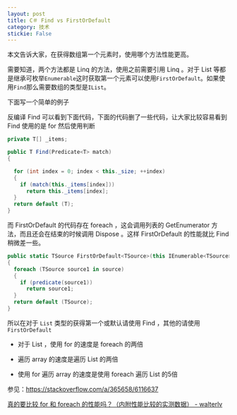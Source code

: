 ```yaml
---
layout: post
title: C＃ Find vs FirstOrDefault 
category: 技术 
stickie: False
---
```


本文告诉大家，在获得数组第一个元素时，使用哪个方法性能更高。

<!--more-->

需要知道，两个方法都是 Linq 的方法，使用之前需要引用 Linq 。对于 List 等都是继承可枚举`Enumerable`这时获取第一个元素可以使用`FirstOrDefault`。如果使用`Find`那么需要数组的类型是`IList`。

下面写一个简单的例子

反编译 Find 可以看到下面代码，下面的代码删了一些代码，让大家比较容易看到 Find 使用的是 for 然后使用判断

```csharp
private T[] _items;

public T Find(Predicate<T> match)
{

  for (int index = 0; index < this._size; ++index)
  {
    if (match(this._items[index]))
      return this._items[index];
  }
  return default (T);
}
```

而 FirstOrDefault 的代码存在 foreach ，这会调用列表的 GetEnumerator 方法，而且还会在结束的时候调用 Dispose 。这样 FirstOrDefault 的性能就比 Find 稍微差一些。

```csharp
public static TSource FirstOrDefault<TSource>(this IEnumerable<TSource> source, Func<TSource, bool> predicate)
{
  foreach (TSource source1 in source)
  {
    if (predicate(source1))
      return source1;
  }
  return default (TSource);
}
```

所以在对于 `List` 类型的获得第一个或默认请使用 Find ，其他的请使用`FirstOrDefault`

 - 对于 List ，使用 for 的速度是 foreach 的两倍

 - 遍历 array 的速度是遍历 List 的两倍

 - 使用 for 遍历 array 的速度是使用 foreach 遍历 List 的5倍

参见：https://stackoverflow.com/a/365658/6116637

[真的要比较 for 和 foreach 的性能吗？（内附性能比较的实测数据） - walterlv](https://walterlv.github.io/post/for-vs-foreach.html )

  
